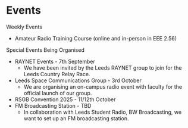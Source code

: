 # Events

Weekly Events
- Amateur Radio Training Course (online and in-person in EEE 2.56)

Special Events Being Organised
- RAYNET Events - 7th September
  - We have been invited by the Leeds RAYNET group to join for the Leeds Country Relay Race. 
- Leeds Space Communications Group - 3rd October
  - We are organising an on-campus radio event with faculty for the official launch of our group.
- RSGB Convention 2025 - 11/12th October
- FM Broadcasting Station - TBD
  - In collaboration with Leeds Student Radio, BW Broadcasting, we want to set up an FM broadcasting station. 
